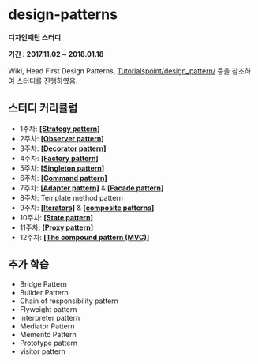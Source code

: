 # design-patterns

 __디자인패턴 스터디__

 __기간 : 2017.11.02 ~ 2018.01.18__
   
 Wiki, Head First Design Patterns, [Tutorialspoint/design_pattern/](https://www.tutorialspoint.com/design_pattern/) 등을 참조하여 스터디를 진행하였음.
   
 ## 스터디 커리큘럼
 - 1주차: [**[Strategy pattern]**](https://github.com/khkong0928/DesignPattenrs/tree/master/src/strategypattern/strategy.md)
 - 2주차: [**[Observer pattern]**](https://github.com/khkong0928/DesignPattenrs/tree/master/src/observerpattern/observer.md)
 - 3주차: [**[Decorator pattern]**](https://github.com/khkong0928/DesignPattenrs/tree/master/src/decoratorpattern/decorator.md)
 - 4주차: [**[Factory pattern]**](https://github.com/khkong0928/DesignPattenrs/tree/master/src/factorypattern/factory.md)
 - 5주차: [**[Singleton pattern]**](https://github.com/khkong0928/DesignPattenrs/tree/master/src/singletonpattern/singleton.md)
 - 6주차: [**[Command pattern]**](https://github.com/khkong0928/DesignPattenrs/tree/master/src/commandpattern/command.md)
 - 7주차: [**[Adapter pattern]**](https://github.com/khkong0928/DesignPattenrs/tree/master/src/adapterpattern/adapter.md) & [**[Facade pattern]**](https://github.com/khkong0928/DesignPattenrs/tree/master/src/facadepattern/facade.md)
 - 8주차: Template method pattern
 - 9주차: [**[Iterators]**](https://github.com/khkong0928/DesignPattenrs/tree/master/src/iteratorpattern/iterator.md) & [**[composite patterns]**](https://github.com/khkong0928/DesignPattenrs/tree/master/src/compositepattern/composite.md)
 - 10주차: [**[State pattern]**](https://github.com/khkong0928/DesignPattenrs/tree/master/src/statepattern/state.md)
 - 11주차: [**[Proxy pattern]**](https://github.com/khkong0928/DesignPattenrs/tree/master/src/proxypattern/proxy.md)
 - 12주차: [**[The compound pattern (MVC)]**](https://github.com/khkong0928/DesignPattenrs/tree/master/src/mvcpattern/mvc.md)
 
## 추가 학습 
 - Bridge Pattern
 - Builder Pattern
 - Chain of responsibility pattern
 - Flyweight pattern
 - Interpreter pattern
 - Mediator Pattern
 - Memento Pattern
 - Prototype pattern
 - visitor pattern
